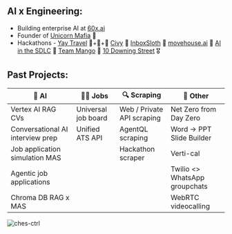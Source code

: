 AI x Engineering:
- 
- Building enterprise AI at [60x.ai](https://60x.ai)
- Founder of [Unicorn Mafia](https://unicrnmafia.com) 🦄
- Hackathons - [Yay Travel](https://github.com/Prosusware/yay-travel-agent) 🥇+🥉+🥉 [Civy](https://civy.co.uk) 🥇 [InboxSloth](https://www.linkedin.com/posts/charliecheesman_for-inboxsloth-at-speed-ai-build-in-activity-7312422005448855552-LQKr) 🥇 [movehouse.ai](https://x.com/CharlieCheesma1/status/1852074721963315645) 🥈 [AI in the SDLC](https://github.com/Ches-ctrl/ai-in-the-sdlc) 🥉 [Team Mango](https://www.linkedin.com/posts/charliecheesman_founders-hackathon-ai-activity-7304839889009733632-j8aV) 🥉 [10 Downing Street](https://www.linkedin.com/posts/charliecheesman_finalists-for-the-10-downing-street-hack-activity-7374799029190303745-pv72) 🎖️


Past Projects:
-

| 🤖 AI                              | 🧑‍💼 Jobs                             | 🔍 Scraping                        | 🌱 Other                                     |
|-----------------------------------|-------------------------------------|------------------------------------|----------------------------------------------|
| Vertex AI RAG CVs                 | Universal job board                 | Web / Private API scraping         | Net Zero from Day Zero                       |
| Conversational AI interview prep  | Unified ATS API                     | AgentQL scraping                   | Word → PPT Slide Builder                     |
| Job application simulation MAS    |                                     | Hackathon scraper                  | Verti-cal                                    |
| Agentic job applications          |                                     |                                    | Twilio <> WhatsApp groupchats                |
| Chroma DB RAG x MAS               |                                     |                                    | WebRTC videocalling                          |

<p align="left"> <img src="https://komarev.com/ghpvc/?username=ches-ctrl&label=Profile%20views&color=0e75b6&style=flat" alt="ches-ctrl" /> </p>
